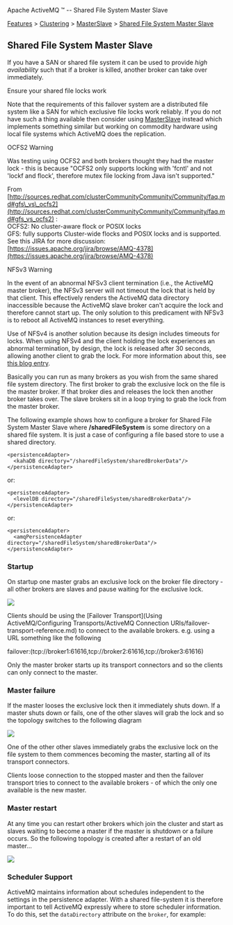 Apache ActiveMQ ™ -- Shared File System Master Slave 

[Features](features.md) > [Clustering](FeaturesFeatures/Features/clustering.md) > [MasterSlave](Features/ClusteringFeatures/Clustering/Features/Clustering/masterslave.md) > [Shared File System Master Slave](Features/Clustering/MasterSlaveFeatures/Clustering/MasterSlave/Features/Clustering/MasterSlave/shared-file-system-master-slave.md)


Shared File System Master Slave
-------------------------------

If you have a SAN or shared file system it can be used to provide _high availability_ such that if a broker is killed, another broker can take over immediately.

Ensure your shared file locks work

Note that the requirements of this failover system are a distributed file system like a SAN for which exclusive file locks work reliably. If you do not have such a thing available then consider using [MasterSlave](Features/ClusteringFeatures/Clustering/Features/Clustering/masterslave.md) instead which implements something similar but working on commodity hardware using local file systems which ActiveMQ does the replication.

OCFS2 Warning

Was testing using OCFS2 and both brokers thought they had the master lock - this is because "OCFS2 only supports locking with 'fcntl' and not 'lockf and flock', therefore mutex file locking from Java isn't supported."

From [http://sources.redhat.com/clusterCommunityCommunity/Community/faq.md#gfs\_vs\_ocfs2](http://sources.redhat.com/clusterCommunityCommunity/Community/faq.md#gfs_vs_ocfs2) :  
OCFS2: No cluster-aware flock or POSIX locks  
GFS: fully supports Cluster-wide flocks and POSIX locks and is supported.  
See this JIRA for more discussion: [https://issues.apache.org/jira/browse/AMQ-4378](https://issues.apache.org/jira/browse/AMQ-4378)

NFSv3 Warning

In the event of an abnormal NFSv3 client termination (i.e., the ActiveMQ master broker), the NFSv3 server will not timeout the lock that is held by that client. This effectively renders the ActiveMQ data directory inaccessible because the ActiveMQ slave broker can't acquire the lock and therefore cannot start up. The only solution to this predicament with NFSv3 is to reboot all ActiveMQ instances to reset everything.

Use of NFSv4 is another solution because its design includes timeouts for locks. When using NFSv4 and the client holding the lock experiences an abnormal termination, by design, the lock is released after 30 seconds, allowing another client to grab the lock. For more information about this, see [this blog entry](http://blogs.netapp.com/eislers_nfs_blog/2008/07/part-i-since-nf.html).

Basically you can run as many brokers as you wish from the same shared file system directory. The first broker to grab the exclusive lock on the file is the master broker. If that broker dies and releases the lock then another broker takes over. The slave brokers sit in a loop trying to grab the lock from the master broker.

The following example shows how to configure a broker for Shared File System Master Slave where **/sharedFileSystem** is some directory on a shared file system. It is just a case of configuring a file based store to use a shared directory.

    <persistenceAdapter>
      <kahaDB directory="/sharedFileSystem/sharedBrokerData"/>
    </persistenceAdapter>

or:

    <persistenceAdapter>
      <levelDB directory="/sharedFileSystem/sharedBrokerData"/>
    </persistenceAdapter>

or:

    <persistenceAdapter>
      <amqPersistenceAdapter directory="/sharedFileSystem/sharedBrokerData"/>
    </persistenceAdapter>

### Startup

On startup one master grabs an exclusive lock on the broker file directory - all other brokers are slaves and pause waiting for the exclusive lock.

![](/images/Startup.png)

Clients should be using the [Failover Transport](Using ActiveMQ/Configuring Transports/ActiveMQ Connection URIs/failover-transport-reference.md) to connect to the available brokers. e.g. using a URL something like the following

failover:(tcp://broker1:61616,tcp://broker2:61616,tcp://broker3:61616)

Only the master broker starts up its transport connectors and so the clients can only connect to the master.

### Master failure

If the master looses the exclusive lock then it immediately shuts down. If a master shuts down or fails, one of the other slaves will grab the lock and so the topology switches to the following diagram

![](/images/MasterFailed.png)

One of the other other slaves immediately grabs the exclusive lock on the file system to them commences becoming the master, starting all of its transport connectors.

Clients loose connection to the stopped master and then the failover transport tries to connect to the available brokers - of which the only one available is the new master.

### Master restart

At any time you can restart other brokers which join the cluster and start as slaves waiting to become a master if the master is shutdown or a failure occurs. So the following topology is created after a restart of an old master...

![](/images/MasterRestarted.png)

### Scheduler Support

ActiveMQ maintains information about schedules independent to the settings in the persistence adapter. With a shared file-system it is therefore important to tell ActiveMQ expressly where to store scheduler information. To do this, set the `dataDirectory` attribute on the `broker`, for example:

<broker xmlns="http://activemq.apache.org/schema/core"
dataDirectory="/some/location"
brokerName="mmuserb2" useJmx="true" advisorySupport="false"
persistent="true" deleteAllMessagesOnStartup="false"
useShutdownHook="false" schedulerSupport="true">

